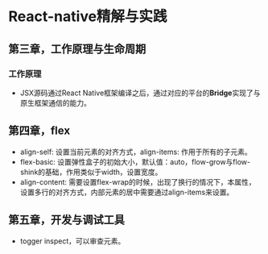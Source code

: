 
# React-native精解与实践

## 第三章，工作原理与生命周期

### 工作原理

- JSX源码通过React Native框架编译之后，通过对应的平台的**Bridge**实现了与原生框架通信的能力。

## 第四章，flex

- align-self: 设置当前元素的对齐方式，align-items: 作用于所有的子元素。
- flex-basic: 设置弹性盒子的初始大小，默认值：auto，flow-grow与flow-shink的基础，作用类似于width，设置宽度。
- align-content: 需要设置flex-wrap的时候，出现了换行的情况下，本属性，设置多行的对齐方式，内部元素的居中需要通过align-items来设置。

## 第五章，开发与调试工具

- togger inspect，可以审查元素。
